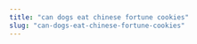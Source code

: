 ```yaml
---
title: "can dogs eat chinese fortune cookies"
slug: "can-dogs-eat-chinese-fortune-cookies"
---
```


